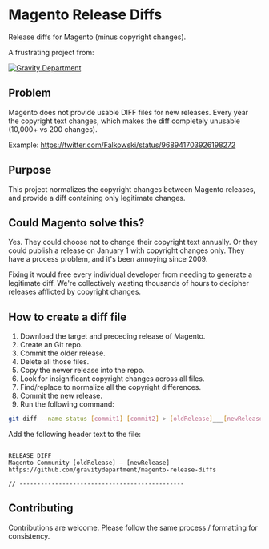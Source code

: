 # Magento Release Diffs

Release diffs for Magento (minus copyright changes).

A frustrating project from:

[![Gravity Department](http://gravitydept.com/_themes/gravdept/img/logo-footer.png)](http://gravitydept.com/)

## Problem

Magento does not provide usable DIFF files for new releases. Every year the copyright text changes, which makes the diff completely unusable (10,000+ vs 200 changes).

Example: https://twitter.com/Falkowski/status/968941703926198272

## Purpose

This project normalizes the copyright changes between Magento releases, and provide a diff containing only legitimate changes.

## Could Magento solve this?

Yes. They could choose not to change their copyright text annually. Or they could publish a release on January 1 with copyright changes only. They have a process problem, and it's been annoying since 2009.

Fixing it would free every individual developer from needing to generate a legitimate diff. We're collectively wasting thousands of hours to decipher releases afflicted by copyright changes.

## How to create a diff file

1. Download the target and preceding release of Magento.
1. Create an Git repo.
1. Commit the older release.
1. Delete all those files.
1. Copy the newer release into the repo.
1. Look for insignificant copyright changes across all files.
1. Find/replace to normalize all the copyright differences.
1. Commit the new release.
1. Run the following command:

``` bash
git diff --name-status [commit1] [commit2] > [oldRelease]___[newRelease].txt
```

Add the following header text to the file:

```

RELEASE DIFF
Magento Community [oldRelease] — [newRelease]
https://github.com/gravitydepartment/magento-release-diffs

// ----------------------------------------------

```

## Contributing

Contributions are welcome. Please follow the same process / formatting for consistency.
